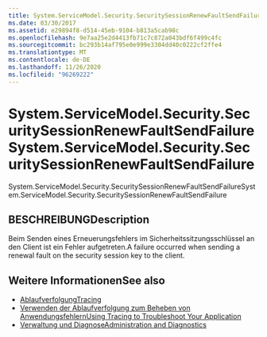 ```yaml
---
title: System.ServiceModel.Security.SecuritySessionRenewFaultSendFailure
ms.date: 03/30/2017
ms.assetid: e29894f8-d514-45eb-9104-b813a5cab98c
ms.openlocfilehash: 9e7aa25e2d4413fb71c7c872a043bdf6f499c4fc
ms.sourcegitcommit: bc293b14af795e0e999e3304dd40c0222cf2ffe4
ms.translationtype: MT
ms.contentlocale: de-DE
ms.lasthandoff: 11/26/2020
ms.locfileid: "96269222"
---
```

# <a name="systemservicemodelsecuritysecuritysessionrenewfaultsendfailure"></a><span data-ttu-id="41b76-102">System.ServiceModel.Security.SecuritySessionRenewFaultSendFailure</span><span class="sxs-lookup"><span data-stu-id="41b76-102">System.ServiceModel.Security.SecuritySessionRenewFaultSendFailure</span></span>

<span data-ttu-id="41b76-103">System.ServiceModel.Security.SecuritySessionRenewFaultSendFailure</span><span class="sxs-lookup"><span data-stu-id="41b76-103">System.ServiceModel.Security.SecuritySessionRenewFaultSendFailure</span></span>  
  
## <a name="description"></a><span data-ttu-id="41b76-104">BESCHREIBUNG</span><span class="sxs-lookup"><span data-stu-id="41b76-104">Description</span></span>  

 <span data-ttu-id="41b76-105">Beim Senden eines Erneuerungsfehlers im Sicherheitssitzungsschlüssel an den Client ist ein Fehler aufgetreten.</span><span class="sxs-lookup"><span data-stu-id="41b76-105">A failure occurred when sending a renewal fault on the security session key to the client.</span></span>  
  
## <a name="see-also"></a><span data-ttu-id="41b76-106">Weitere Informationen</span><span class="sxs-lookup"><span data-stu-id="41b76-106">See also</span></span>

- [<span data-ttu-id="41b76-107">Ablaufverfolgung</span><span class="sxs-lookup"><span data-stu-id="41b76-107">Tracing</span></span>](index.md)
- [<span data-ttu-id="41b76-108">Verwenden der Ablaufverfolgung zum Beheben von Anwendungsfehlern</span><span class="sxs-lookup"><span data-stu-id="41b76-108">Using Tracing to Troubleshoot Your Application</span></span>](using-tracing-to-troubleshoot-your-application.md)
- [<span data-ttu-id="41b76-109">Verwaltung und Diagnose</span><span class="sxs-lookup"><span data-stu-id="41b76-109">Administration and Diagnostics</span></span>](../index.md)
